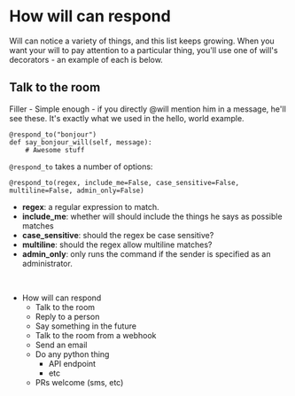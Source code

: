 # How will can respond

Will can notice a variety of things, and this list keeps growing.  When you want your will to pay attention to a particular thing, you'll use one of will's decorators - an example of each is below.


## Talk to the room

Filler - Simple enough - if you directly @will mention him in a message, he'll see these.  It's exactly what we used in the hello, world example.

```
@respond_to("bonjour")
def say_bonjour_will(self, message):
    # Awesome stuff
```

`@respond_to` takes a number of options:

```
@respond_to(regex, include_me=False, case_sensitive=False, multiline=False, admin_only=False)
```

- **regex**: a regular expression to match.
- **include_me**: whether will should include the things he says as possible matches
- **case_sensitive**: should the regex be case sensitive?
- **multiline**: should the regex allow multiline matches?
- **admin_only**: only runs the command if the sender is specified as an administrator.

&nbsp; 

- How will can respond
    - Talk to the room
    - Reply to a person
    - Say something in the future
    - Talk to the room from a webhook
    - Send an email
    - Do any python thing
        - API endpoint
        - etc
    - PRs welcome (sms, etc)
